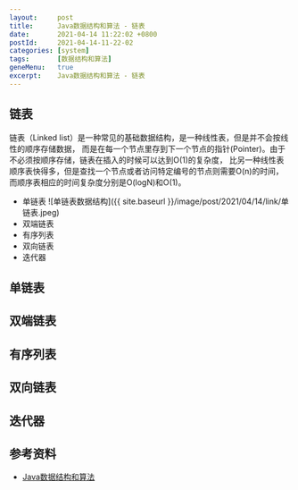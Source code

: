 ```yaml
---
layout:     post
title:      Java数据结构和算法 - 链表
date:       2021-04-14 11:22:02 +0800
postId:     2021-04-14-11-22-02
categories: [system]
tags:       [数据结构和算法]
geneMenu:   true
excerpt:    Java数据结构和算法 - 链表
---
```


## 链表

链表（Linked list）是一种常见的基础数据结构，是一种线性表，但是并不会按线性的顺序存储数据，
而是在每一个节点里存到下一个节点的指针(Pointer)。由于不必须按顺序存储，链表在插入的时候可以达到O(1)的复杂度，
比另一种线性表顺序表快得多，但是查找一个节点或者访问特定编号的节点则需要O(n)的时间，而顺序表相应的时间复杂度分别是O(logN)和O(1)。

* 单链表
![单链表数据结构]({{ site.baseurl }}/image/post/2021/04/14/link/单链表.jpeg)
* 双端链表
* 有序列表
* 双向链表
* 迭代器

## 单链表
## 双端链表
## 有序列表
## 双向链表
## 迭代器

## 参考资料
* [Java数据结构和算法](https://book.douban.com/subject/1144007/)

